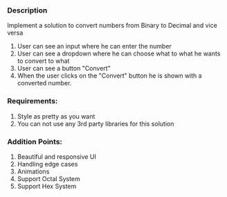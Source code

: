 ### Description

Implement a solution to convert numbers from Binary to Decimal and vice versa

1. User can see an input where he can enter the number
2. User can see a dropdown where he can choose what to what he wants to convert to what
3. User can see a button "Convert"
4. When the user clicks on the "Convert" button he is shown with a converted number.

### Requirements:

1. Style as pretty as you want
2. You can not use any 3rd party libraries for this solution

### Addition Points:

1. Beautiful and responsive UI
2. Handling edge cases
3. Animations
4. Support Octal System
5. Support Hex System 
